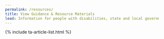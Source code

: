 ```yaml
---
permalink: /resources/
title: View Guidance & Resource Materials
lead: Information for people with disabilities, state and local governments, and businesses
---
```


{% include ta-article-list.html %}
